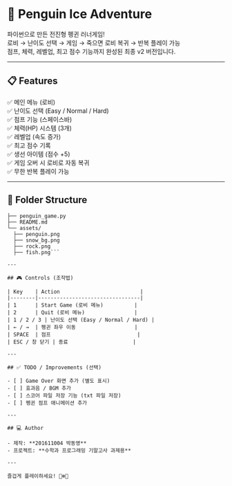 # 🐧 Penguin Ice Adventure

파이썬으로 만든 전진형 펭귄 러너게임!  
로비 → 난이도 선택 → 게임 → 죽으면 로비 복귀 → 반복 플레이 가능  
점프, 체력, 레벨업, 최고 점수 기능까지 완성된 최종 v2 버전입니다.

---

## 📋 Features

✅ 메인 메뉴 (로비)  
✅ 난이도 선택 (Easy / Normal / Hard)  
✅ 점프 기능 (스페이스바)  
✅ 체력(HP) 시스템 (3개)  
✅ 레벨업 (속도 증가)  
✅ 최고 점수 기록  
✅ 생선 아이템 (점수 +5)  
✅ 게임 오버 시 로비로 자동 복귀  
✅ 무한 반복 플레이 가능  

---

## 📂 Folder Structure

```penguin_game/
├── penguin_game.py
├── README.md
└── assets/
  ├── penguin.png
  ├── snow_bg.png
  ├── rock.png
  ├── fish.png```

---

## 🎮 Controls (조작법)

| Key    | Action                          |
|--------|---------------------------------|
| 1      | Start Game (로비 메뉴)          |
| 2      | Quit (로비 메뉴)                |
| 1 / 2 / 3 | 난이도 선택 (Easy / Normal / Hard) |
| ← / →  | 펭귄 좌우 이동                   |
| SPACE  | 점프                            |
| ESC / 창 닫기 | 종료                     |

---

## ✅ TODO / Improvements (선택)

- [ ] Game Over 화면 추가 (별도 표시)
- [ ] 효과음 / BGM 추가
- [ ] 스코어 파일 저장 기능 (txt 파일 저장)
- [ ] 펭귄 점프 애니메이션 추가

---

## 💻 Author

- 제작: **201611004 박동영**  
- 프로젝트: **수학과 프로그래밍 기말고사 과제용**

---

즐겁게 플레이하세요! 🐧❄️🚀
